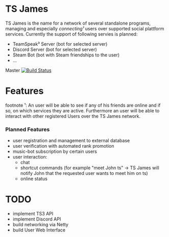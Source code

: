 # TS James
TS James is the name for a network of several standalone programs, managing and especially _connecting¹_ users over supported social plattform services.
Currently the support of following servies is planned:
* TeamSpeak³ Server (bot for selected server)
* Discord Server (bot for selected server)
* Steam Bot (bot with Steam friendships to the user)
* ...

Master [![Build Status](https://travis-ci.org/PSandro/TSJames.svg?branch=master)](https://travis-ci.org/PSandro/TSJames)

# Features
  footnote ¹: An user will be able to see if any of his friends are online and if so, on which services they are active. Furthermore an user will be able to interact with other registered Users over the TS James network.
### Planned Features
  - user registration and management to external database
  - user verification with automated rank promotion
  - music-bot subscription by certain users
  - user interaction:
    * chat
    * shortcut commands (for example "meet John ts" -> TS James will notify John that the requested user wants to meet him on ts)
    * online status
  
# TODO
  - implement TS3 API
  - implement Discord API
  - build networking via Netty
  - build User Web Interface
